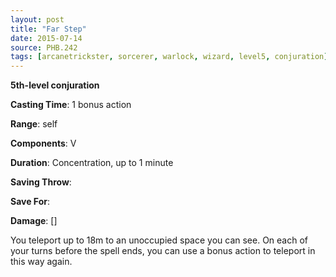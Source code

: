 ```yaml
---
layout: post
title: "Far Step"
date: 2015-07-14
source: PHB.242
tags: [arcanetrickster, sorcerer, warlock, wizard, level5, conjuration]
---
```


**5th-level conjuration**

**Casting Time**: 1 bonus action

**Range**: self

**Components**: V

**Duration**: Concentration, up to 1 minute

**Saving Throw**:

**Save For**:

**Damage**: []

You teleport up to 18m to an unoccupied space you can see. On each of your turns before the spell ends, you can use a bonus action to teleport in this way again.